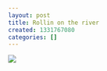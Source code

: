 ```yaml
---
layout: post
title: Rollin on the river
created: 1331767080
categories: []
---
```

<img src="http://24.media.tumblr.com/tumblr_m1ba68cY6f1rsr8w3o1_500.jpg"/><br/><br/>
